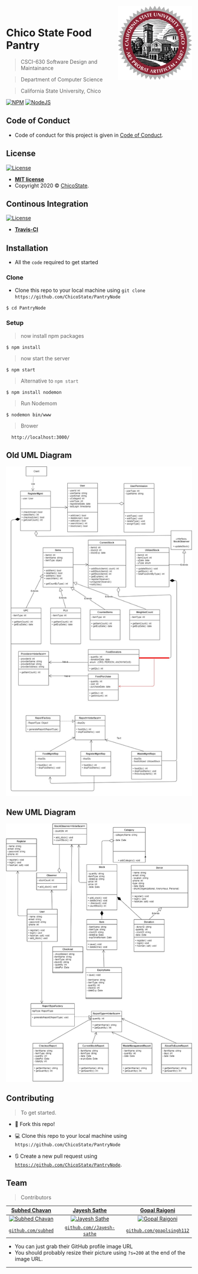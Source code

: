 <a href="https://chicopantry.herokuapp.com/"><img src="public/images/log.png" title="ChicoPantry" width=200 alt="ChicoPantry" style="width:200px; float:right;display:inline;"  align="right"></a>
<br>
# Chico State Food Pantry 

> CSCI-630 Software Design and Maintainance

> Department of Computer Science

> California State University, Chico


[![NPM](https://badge.fury.io/js/nodejs.svg)](https://badge.fury.io/js/nodejs.svg)
[![NodeJS](https://img.shields.io/github/languages/top/badges/shields.svg)](https://img.shields.io/github/languages/top/badges/shields.svg)


## Code of Conduct

- Code of conduct for this project is given in [Code of Conduct](Code_of_Conduct.md).

## License

[![License](http://img.shields.io/:license-mit-blue.svg?style=flat-square)](http://badges.mit-license.org)

- **[MIT license](LICENSE)**
- Copyright 2020 © <a href="https://github.com/ChicoState/" target="https://github.com/ChicoState/">ChicoState</a>.

## Continous Integration 

[![License](https://travis-ci.org/ChicoState/PantryNode.svg?branch=master)](http://badges.mit-license.org)

- **[Travis-CI](https://travis-ci.org)**

## Installation

- All the `code` required to get started

### Clone

- Clone this repo to your local machine using `git clone https://github.com/ChicoState/PantryNode`

```shell
$ cd PantryNode
```

### Setup

> now install npm packages

```shell
$ npm install
```

> now start the server

```shell
$ npm start
```

> Alternative to `npm start`

```shell
$ npm install nodemon
```

> Run Nodemom

```shell
$ nodemon bin/www
```

> Brower

```shell
  http://localhost:3000/
```

## Old UML Diagram

<img src="public/images/uml/old.jpeg" alt="Pantry Node Old UML" width=750>

## New UML Diagram

<img src="public/images/uml/new.jpeg" alt="Pantry Node Old UML" width=750>


## Contributing

> To get started.

- 🍴 Fork this repo!

- 💻 Clone this repo to your local machine using `https://github.com/ChicoState/PantryNode`

- 🔃 Create a new pull request using <a href="https://github.com/ChicoState/PantryNode" target="_blank">`https://github.com/ChicoState/PantryNode`</a>.


## Team

> Contributors

| <a href="http://fvcproductions.com" target="_blank">**Subhed Chavan**</a> | <a href="http://fvcproductions.com" target="_blank">**Jayesh Sathe**</a> | <a href="http://fvcproductions.com" target="_blank">**Gopal Raigoni**</a> |
| :---: |:---:| :---:|
| [![Subhed Chavan](https://avatars2.githubusercontent.com/u/13158380?s=100&u=714479005791b3a1818309ce1711cb721cff2c48&v=4)](http://fvcproductions.com)    | [![Jayesh Sathe](https://avatars3.githubusercontent.com/u/58150531?s=50&v=4)](http://fvcproductions.com) | [![Gopal Raigoni](https://avatars3.githubusercontent.com/u/43721542?s=100&u=8ec3379d5af7c71b547d7323c3621bf661848524&v=4)](http://fvcproductions.com)  |
| <a href="http://github.com/subhed" target="_blank">`github.com/subhed`</a> | <a href="http://github.com/Jayesh-sathe" target="_blank">`github.com//Jayesh-sathe`</a> | <a href="http://github.com/goaplsingh112" target="_blank">`github.com/goaplsingh112`</a> |

- You can just grab their GitHub profile image URL
- You should probably resize their picture using `?s=200` at the end of the image URL.

---
